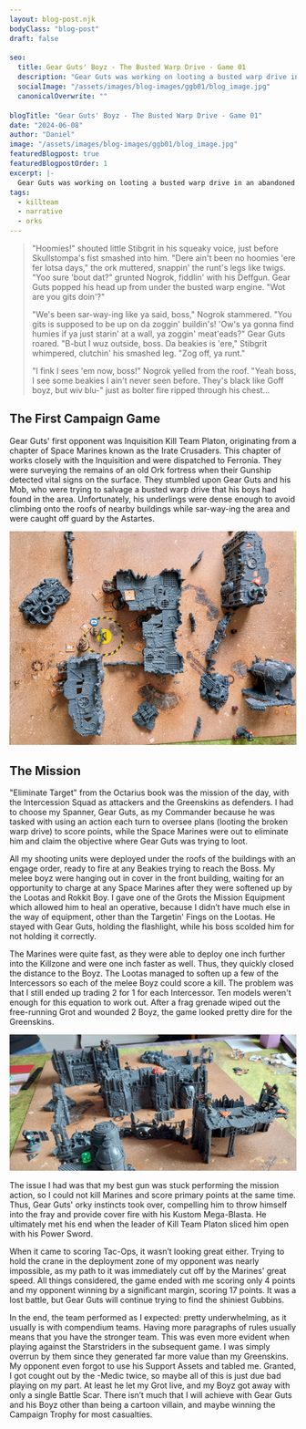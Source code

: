 ```yaml
---
layout: blog-post.njk
bodyClass: "blog-post"
draft: false

seo:
  title: Gear Guts' Boyz - The Busted Warp Drive - Game 01
  description: "Gear Guts was working on looting a busted warp drive in an abandoned ork fortress, when he and his boyz were attacked by beakies."
  socialImage: "/assets/images/blog-images/ggb01/blog_image.jpg"
  canonicalOverwrite: ""

blogTitle: "Gear Guts' Boyz - The Busted Warp Drive - Game 01"
date: "2024-06-08"
author: "Daniel"
image: "/assets/images/blog-images/ggb01/blog_image.jpg"
featuredBlogpost: true
featuredBlogpostOrder: 1
excerpt: |-
  Gear Guts was working on looting a busted warp drive in an abandoned ork fortress, when he and his boyz were attacked by beakies.
tags:
  - killteam
  - narrative
  - orks
---
```

<blockquote>
"Hoomies!" shouted little Stibgrit in his squeaky voice, just before Skullstompa's fist smashed into him. "Dere ain't been no hoomies 'ere fer lotsa days," the ork muttered, snappin' the runt's legs like twigs. "Yoo sure 'bout dat?" grunted Nogrok, fiddlin' with his Deffgun. Gear Guts popped his head up from under the busted warp engine. "Wot are you gits doin'?"

"We's been sar-way-ing like ya said, boss," Nogrok stammered. "You gits is supposed to be up on da zoggin' buildin's! 'Ow's ya gonna find humies if ya just starin' at a wall, ya zoggin' meat'eads?" Gear Guts roared. "B-but I wuz outside, boss. Da beakies is 'ere," Stibgrit whimpered, clutchin' his smashed leg. "Zog off, ya runt."

"I fink I sees 'em now, boss!" Nogrok yelled from the roof. "Yeah boss, I see some beakies I ain't never seen before. They's black like Goff boyz, but wiv blu-" just as bolter fire ripped through his chest...
</blockquote>

## The First Campaign Game

Gear Guts' first opponent was Inquisition Kill Team Platon, originating from a chapter of Space Marines known as the Irate Crusaders. This chapter of works closely with the Inquisition and were dispatched to Ferronia. They were surveying the remains of an old Ork fortress when their Gunship detected vital signs on the surface. They stumbled upon Gear Guts and his Mob, who were trying to salvage a busted warp drive that his boys had found in the area. Unfortunately, his underlings were dense enough to avoid climbing onto the roofs of nearby buildings while sar-way-ing the area and were caught off guard by the Astartes.

<div class="image-container">
<img full-width src="/assets/images/blog-images/ggb01/deployment_01.jpg#full-width">
</div>

## The Mission

"Eliminate Target" from the Octarius book was the mission of the day, with the Intercession Squad as attackers and the Greenskins as defenders. I had to choose my Spanner, Gear Guts, as my Commander because he was tasked with using an action each turn to oversee plans (looting the broken warp drive) to score points, while the Space Marines were out to eliminate him and claim the objective where Gear Guts was trying to loot.

All my shooting units were deployed under the roofs of the buildings with an engage order, ready to fire at any Beakies trying to reach the Boss. My melee boyz were hanging out in cover in the front building, waiting for an opportunity to charge at any Space Marines after they were softened up by the Lootas and Rokkit Boy. I gave one of the Grots the Mission Equipment which allowed him to heal an operative, because I didn’t have much else in the way of equipment, other than the Targetin' Fings on the Lootas. He stayed with Gear Guts, holding the flashlight, while his boss scolded him for not holding it correctly.

The Marines were quite fast, as they were able to deploy one inch further into the Killzone and were one inch faster as well. Thus, they quickly closed the distance to the Boyz. The Lootas managed to soften up a few of the Intercessors so each of the melee Boyz could score a kill. The problem was that I still ended up trading 2 for 1 for each Intercessor. Ten models weren't enough for this equation to work out. After a frag grenade wiped out the free-running Grot and wounded 2 Boyz, the game looked pretty dire for the Greenskins.

<div class="image-container">
<img src="/assets/images/blog-images/ggb01/deployment_02.jpg#full-width">
</div>

The issue I had was that my best gun was stuck performing the mission action, so I could not kill Marines and score primary points at the same time. Thus, Gear Guts' orky instincts took over, compelling him to throw himself into the fray and provide cover fire with his Kustom Mega-Blasta. He ultimately met his end when the leader of Kill Team Platon sliced him open with his Power Sword.

When it came to scoring Tac-Ops, it wasn’t looking great either. Trying to hold the crane in the deployment zone of my opponent was nearly impossible, as my path to it was immediately cut off by the Marines' great speed. All things considered, the game ended with me scoring only 4 points and my opponent winning by a significant margin, scoring 17 points. It was a lost battle, but Gear Guts will continue trying to find the shiniest Gubbins.

In the end, the team performed as I expected: pretty underwhelming, as it usually is with compendium teams. Having more paragraphs of rules usually means that you have the stronger team. This was even more evident when playing against the Starstriders in the subsequent game. I was simply overrun by them since they generated far more value than my Greenskins. My opponent even forgot to use his Support Assets and tabled me. Granted, I got cought out by the -Medic twice, so maybe all of this is just due bad playing on my part. At least he let my Grot live, and my Boyz got away with only a single Battle Scar. There isn’t much that I will achieve with Gear Guts and his Boyz other than being a cartoon villain, and maybe winning the Campaign Trophy for most casualties.